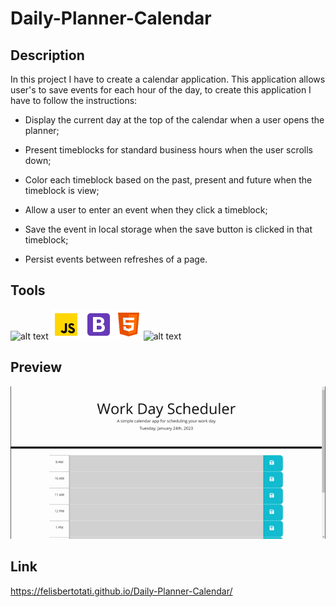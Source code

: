 # Daily-Planner-Calendar

## Description

In this project I have to create a calendar application. This application allows user's to save events for each hour of the day, to create this application I have to follow the instructions:

* Display the current day at the top of the calendar when a user opens the planner;

* Present timeblocks for standard business hours when the user scrolls down;

* Color each timeblock based on the past, present and future when the timeblock is view;

* Allow a user to enter an event when they click a timeblock;

* Save the event in local storage when the save button is clicked in that timeblock;

* Persist events between refreshes of a page.

## Tools

 ![alt text](https://user-images.githubusercontent.com/116450519/214361857-8e2a6e49-c63e-40be-beb8-2d67655aee50.png) ![alt text](https://github.com/felisbertotati/Daily-Planner-Calendar/blob/main/assets/images/icons8-javascript-48.png?raw=true) ![alt text](https://github.com/felisbertotati/Daily-Planner-Calendar/blob/main/assets/images/icons8-bootstrap-48.png?raw=true)![alt text](https://github.com/felisbertotati/Daily-Planner-Calendar/blob/main/assets/images/icons8-html-5-48.png?raw=true)![alt text](https://user-images.githubusercontent.com/116450519/214360490-d6f0669f-3652-4395-a879-85dbf9c0d8d4.png)

## Preview

![](https://github.com/felisbertotati/Daily-Planner-Calendar/blob/main/assets/images/Work%20Day%20Scheduler.gif?raw=true)

## Link

https://felisbertotati.github.io/Daily-Planner-Calendar/
